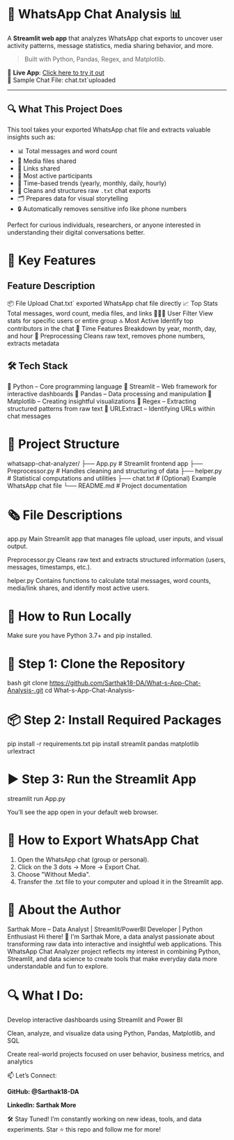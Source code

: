 # 💬 WhatsApp Chat Analysis 📊

A **Streamlit web app** that analyzes WhatsApp chat exports to uncover user activity patterns, message statistics, media sharing behavior, and more.

> Built with Python, Pandas, Regex, and Matplotlib.

🔗 **Live App**: [Click here to try it out](https://lambf6nmwdagbkhfwuzkfs.streamlit.app/)  
📁 Sample Chat File: chat.txt`uploaded

---

## 🔍 What This Project Does

This tool takes your exported WhatsApp chat file and extracts valuable insights such as:

- 📊 Total messages and word count
- 📸 Media files shared
- 🔗 Links shared
- 👥 Most active participants
- 📆 Time-based trends (yearly, monthly, daily, hourly)
- 🧹 Cleans and structures raw `.txt` chat exports
- 🗂️ Prepares data for visual storytelling
- 🔒 Automatically removes sensitive info like phone numbers

Perfect for curious individuals, researchers, or anyone interested in understanding their digital conversations better.


# 🧠 Key Features

 **Feature**                        **Description**
--------------------------------------------------------------------------------------------------------
 📦 File Upload                   Chat.txt` exported WhatsApp chat file directly 
 📈 Top Stats                     Total messages, word count, media files, and links
 🧑‍🧻‍🧑 User Filter              View stats for specific users or entire group
 🔝 Most Active                    Identify top contributors in the chat 
 📅 Time Features                  Breakdown by year, month, day, and hour 
 🩼 Preprocessing                  Cleans raw text, removes phone numbers, extracts metadata 


 ## 🛠️ Tech Stack

🔹 Python        – Core programming language
🔹 Streamlit     – Web framework for interactive dashboards
🔹 Pandas        – Data processing and manipulation
🔹 Matplotlib    – Creating insightful visualizations
🔹 Regex         – Extracting structured patterns from raw text
🔹 URLExtract    – Identifying URLs within chat messages


# 📁 Project Structure

whatsapp-chat-analyzer/
├── App.py              # Streamlit frontend app
├── Preprocessor.py     # Handles cleaning and structuring of data
├── helper.py           # Statistical computations and utilities
├── chat.txt     # (Optional) Example WhatsApp chat file
└── README.md           # Project documentation


# 🗞️ File Descriptions

app.py Main Streamlit app that manages file upload, user inputs, and visual output.

Preprocessor.py Cleans raw text and extracts structured information (users, messages, timestamps, etc.).

helper.py Contains functions to calculate total messages, word counts, media/link shares, and identify most active users.


# 🚀 How to Run Locally

Make sure you have Python 3.7+ and pip installed.

# 🔧 Step 1: Clone the Repository

bash
git clone https://github.com/Sarthak18-DA/What-s-App-Chat-Analysis-.git
cd What-s-App-Chat-Analysis-

# 📦 Step 2: Install Required Packages
pip install -r requirements.txt
pip install streamlit pandas matplotlib urlextract

# ▶️ Step 3: Run the Streamlit App

streamlit run App.py

You’ll see the app open in your default web browser.

# 📂 How to Export WhatsApp Chat

1. Open the WhatsApp chat (group or personal).
2. Click on the 3 dots → More → Export Chat.
3. Choose "Without Media".
4. Transfer the .txt file to your computer and upload it in the Streamlit app.

# 👤 About the Author

Sarthak More – Data Analyst | Streamlit/PowerBI Developer | Python Enthusiast
Hi there! 👋 I'm Sarthak More, a data analyst passionate about transforming raw data into interactive and insightful web applications. This WhatsApp Chat Analyzer project reflects my interest in combining Python, Streamlit, and data science to create tools that make everyday data more understandable and fun to explore.

# 🔍 What I Do:

Develop interactive dashboards using Streamlit and Power BI

Clean, analyze, and visualize data using Python, Pandas, Matplotlib, and SQL

Create real-world projects focused on user behavior, business metrics, and analytics

📫 Let’s Connect:

**GitHub: @Sarthak18-DA**

**LinkedIn: Sarthak More**

🛠️ Stay Tuned!
I’m constantly working on new ideas, tools, and data experiments. Star ⭐ this repo and follow me for more!
